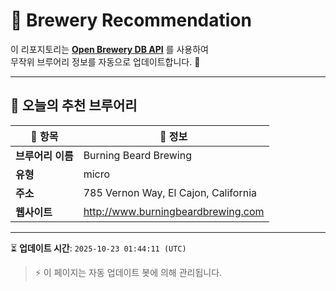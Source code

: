 # 🍺 Brewery Recommendation

이 리포지토리는 **[Open Brewery DB API](https://www.openbrewerydb.org/)** 를 사용하여  
무작위 브루어리 정보를 자동으로 업데이트합니다. 🚀

---

## 🌟 오늘의 추천 브루어리

| 🍻 항목 | 📌 정보 |
|--------|---------|
| **브루어리 이름** | Burning Beard Brewing |
| **유형** | micro |
| **주소** | 785 Vernon Way, El Cajon, California |
| **웹사이트** | http://www.burningbeardbrewing.com |

---

⏳ **업데이트 시간**: `2025-10-23 01:44:11 (UTC)`  

> ⚡ 이 페이지는 자동 업데이트 봇에 의해 관리됩니다.